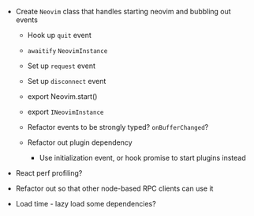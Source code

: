 - Create `Neovim` class that handles starting neovim and bubbling out events
    - Hook up `quit` event
    - `awaitify` `NeovimInstance`

    - Set up `request` event
    - Set up `disconnect` event

    - export Neovim.start()
    - export `INeovimInstance`
    - Refactor events to be strongly typed? `onBufferChanged`?
    - Refactor out plugin dependency
        - Use initialization event, or hook promise to start plugins instead

- React perf profiling?
- Refactor out so that other node-based RPC clients can use it

- Load time - lazy load some dependencies?
